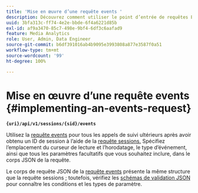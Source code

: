 ```yaml
---
title: 'Mise en œuvre d’une requête events '
description: Découvrez comment utiliser le point d’entrée de requêtes Events pour tous les appels de suivi ultérieurs à l’obtention d’un ID de session
uuid: 3bfa313c-ff74-4e2e-bbde-6f4a6221d85b
exl-id: af9a3470-85c7-498e-9bf4-6df3c6aafad9
feature: Media Analytics
role: User, Admin, Data Engineer
source-git-commit: b6df391016ab4b9095e3993808a877e3587f0a51
workflow-type: tm+mt
source-wordcount: '99'
ht-degree: 100%

---
```


# Mise en œuvre d’une requête events {#implementing-an-events-request}

**`{uri}/api/v1/sessions/{sid}/events`**

Utilisez la [requête events](/help/media-collection-api/mc-api-ref/mc-api-events-req.md) pour tous les appels de suivi ultérieurs après avoir obtenu un ID de session à l’aide de la [requête sessions.](/help/media-collection-api/mc-api-ref/mc-api-sessions-req.md) Spécifiez l’emplacement du curseur de lecture et l’horodatage, le type d’événement, ainsi que tous les paramètres facultatifs que vous souhaitez inclure, dans le corps JSON de la requête.

Le corps de requête JSON de la [requête events](/help/media-collection-api/mc-api-ref/mc-api-events-req.md) présente la même structure que la requête sessions ; toutefois, vérifiez les [schémas de validation JSON](/help/media-collection-api/mc-api-ref/mc-api-json-validation.md) pour connaître les conditions et les types de paramètre.
